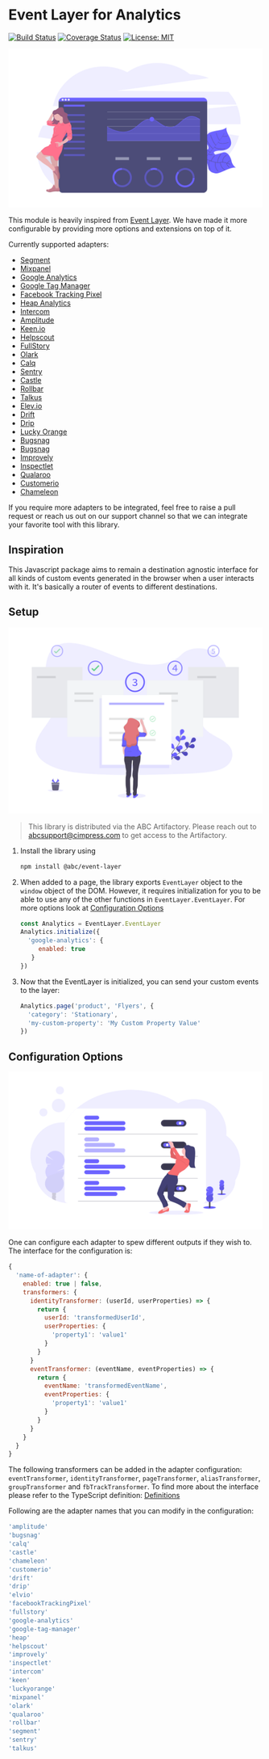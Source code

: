 # Event Layer for Analytics

[![Build Status](https://travis-ci.org/sumitsarkar/event-layer.svg?branch=master)](https://travis-ci.org/sumitsarkar/event-layer)
[![Coverage Status](https://codecov.io/gh/sumitsarkar/event-layer/branch/master/graph/badge.svg)](https://codecov.io/gh/sumitsarkar/event-layer/branch/master)
[![License: MIT](https://img.shields.io/badge/License-MIT-yellow.svg)](https://opensource.org/licenses/MIT)



![Setup Instructions](docs/analytics.png)

This module is heavily inspired from [Event Layer](https://github.com/kidGodzilla/event-layer). We have made it more configurable by providing more options and extensions on top of it.

Currently supported adapters:

* [Segment](https://segment.com/)
* [Mixpanel](https://mixpanel.com/)
* [Google Analytics](https://analytics.google.com/analytics/web/)
* [Google Tag Manager](https://tagmanager.google.com/)
* [Facebook Tracking Pixel](https://developers.facebook.com/docs/facebook-pixel/)
* [Heap Analytics](https://heapanalytics.com/)
* [Intercom](https://www.intercom.com/)
* [Amplitude](https://amplitude.com/)
* [Keen.io](https://keen.io/)
* [Helpscout](https://www.helpscout.net/)
* [FullStory](https://www.fullstory.com/)
* [Olark](https://www.olark.com/)
* [Calq](https://calq.io/)
* [Sentry](https://sentry.io/)
* [Castle](https://castle.io/)
* [Rollbar](https://rollbar.com/)
* [Talkus](https://talkus.io/)
* [Elev.io](https://elev.io/)
* [Drift](https://www.drift.com/)
* [Drip](https://www.drip.com/)
* [Lucky Orange](https://www.luckyorange.com)
* [Bugsnag](https://www.bugsnag.com/)
* [Bugsnag](https://www.bugsnag.com/)
* [Improvely](https://www.improvely.com/)
* [Inspectlet](https://www.inspectlet.com)
* [Qualaroo](https://qualaroo.com/)
* [Customerio](https://customer.io/)
* [Chameleon](https://www.trychameleon.com/)

If you require more adapters to be integrated, feel free to raise a pull request or reach us out on our support channel so that we can integrate your favorite tool with this library.

## Inspiration

This Javascript package aims to remain a destination agnostic interface for all kinds of custom events generated in the browser when a user interacts with it. It's basically a router of events to different destinations. 

## Setup

![Setup Instructions](docs/setup.png)

> This library is distributed via the ABC Artifactory. Please reach out to [abcsupport@cimpress.com](mailto:abcsupport@cimpress.com) to get access to the Artifactory.

1. Install the library using 
    ```sh
    npm install @abc/event-layer
    ```
2. When added to a page, the library exports `EventLayer` object to the `window` object of the DOM. However, it requires initialization for you to be able to use any of the other functions in `EventLayer.EventLayer`. For more options look at [Configuration Options](#configuration-options)
    ```javascript
    const Analytics = EventLayer.EventLayer
    Analytics.initialize({
      'google-analytics': {
         enabled: true
       }
    })
    ```
3. Now that the EventLayer is initialized, you can send your custom events to the layer:
    ```javascript
    Analytics.page('product', 'Flyers', {
      'category': 'Stationary',
      'my-custom-property': 'My Custom Property Value'
    })
    ```


## Configuration Options

![Configuration](docs/settings.png)

One can configure each adapter to spew different outputs if they wish to. The interface for the configuration is:
```javascript
{
  'name-of-adapter': {
    enabled: true | false,
    transformers: {
      identityTransformer: (userId, userProperties) => {
        return {
          userId: 'transformedUserId',
          userProperties: {
            'property1': 'value1'
          }
        }
      }
      eventTransformer: (eventName, eventProperties) => {
        return {
          eventName: 'transformedEventName',
          eventProperties: {
            'property1': 'value1'
          }
        }
      }
    }
  }
}
```

The following transformers can be added in the adapter configuration: `eventTransformer`, `identityTransformer`, `pageTransformer`, `aliasTransformer`, `groupTransformer` and `fbTrackTransformer`. To find more about the interface please refer to the TypeScript definition: [Definitions](lib/index.d.ts)

Following are the adapter names that you can modify in the configuration:

```javascript
'amplitude'
'bugsnag'
'calq'
'castle'
'chameleon'
'customerio'
'drift'
'drip'
'elvio'
'facebookTrackingPixel'
'fullstory'
'google-analytics'
'google-tag-manager'
'heap'
'helpscout'
'improvely'
'inspectlet'
'intercom'
'keen'
'luckyorange'
'mixpanel'
'olark'
'qualaroo'
'rollbar'
'segment'
'sentry'
'talkus'
```